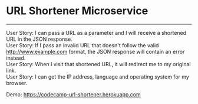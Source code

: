 # URL Shortener Microservice
----
User Story: I can pass a URL as a parameter and I will receive a shortened URL in the JSON response.<br/>
User Story: If I pass an invalid URL that doesn't follow the valid http://www.example.com format, the JSON response will contain an error instead.<br/>
User Story: When I visit that shortened URL, it will redirect me to my original link.<br/>
User Story: I can get the IP address, language and operating system for my browser. <br/>


Demo: https://codecamp-url-shortener.herokuapp.com
